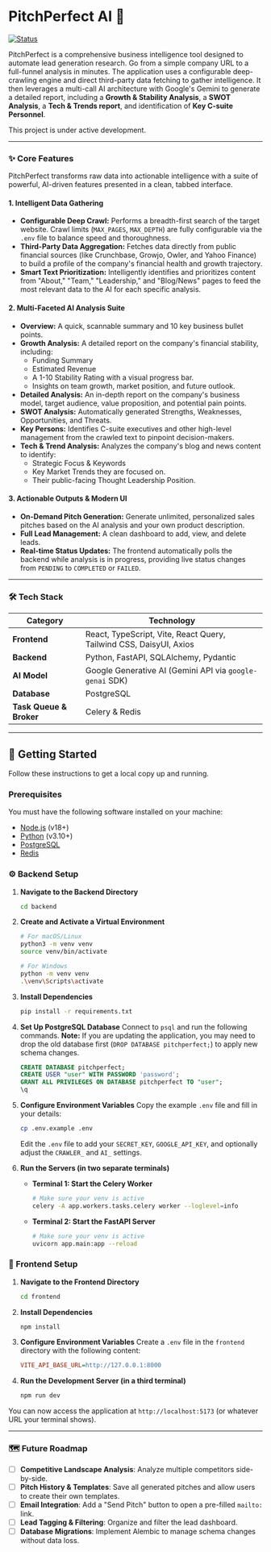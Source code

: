 # PitchPerfect AI 🚀

[![Status](https://img.shields.io/badge/status-beta-blue)](https://github.com/charin1/pitch-perfect)


PitchPerfect is a comprehensive business intelligence tool designed to automate lead generation research. Go from a simple company URL to a full-funnel analysis in minutes. The application uses a configurable deep-crawling engine and direct third-party data fetching to gather intelligence. It then leverages a multi-call AI architecture with Google's Gemini to generate a detailed report, including a **Growth & Stability Analysis**, a **SWOT Analysis**, a **Tech & Trends report**, and identification of **Key C-suite Personnel**.

This project is under active development.

---

### ✨ Core Features

PitchPerfect transforms raw data into actionable intelligence with a suite of powerful, AI-driven features presented in a clean, tabbed interface.

#### 1. Intelligent Data Gathering
-   **Configurable Deep Crawl:** Performs a breadth-first search of the target website. Crawl limits (`MAX_PAGES`, `MAX_DEPTH`) are fully configurable via the `.env` file to balance speed and thoroughness.
-   **Third-Party Data Aggregation:** Fetches data directly from public financial sources (like Crunchbase, Growjo, Owler, and Yahoo Finance) to build a profile of the company's financial health and growth trajectory.
-   **Smart Text Prioritization:** Intelligently identifies and prioritizes content from "About," "Team," "Leadership," and "Blog/News" pages to feed the most relevant data to the AI for each specific analysis.

#### 2. Multi-Faceted AI Analysis Suite
-   **Overview:** A quick, scannable summary and 10 key business bullet points.
-   **Growth Analysis:** A detailed report on the company's financial stability, including:
    -   Funding Summary
    -   Estimated Revenue
    -   A 1-10 Stability Rating with a visual progress bar.
    -   Insights on team growth, market position, and future outlook.
-   **Detailed Analysis:** An in-depth report on the company's business model, target audience, value proposition, and potential pain points.
-   **SWOT Analysis:** Automatically generated Strengths, Weaknesses, Opportunities, and Threats.
-   **Key Persons:** Identifies C-suite executives and other high-level management from the crawled text to pinpoint decision-makers.
-   **Tech & Trend Analysis:** Analyzes the company's blog and news content to identify:
    -   Strategic Focus & Keywords
    -   Key Market Trends they are focused on.
    -   Their public-facing Thought Leadership Position.

#### 3. Actionable Outputs & Modern UI
-   **On-Demand Pitch Generation:** Generate unlimited, personalized sales pitches based on the AI analysis and your own product description.
-   **Full Lead Management:** A clean dashboard to add, view, and delete leads.
-   **Real-time Status Updates:** The frontend automatically polls the backend while analysis is in progress, providing live status changes from `PENDING` to `COMPLETED` or `FAILED`.

---

### 🛠️ Tech Stack

| Category                | Technology                                                              |
| ----------------------- | ----------------------------------------------------------------------- |
| **Frontend**            | React, TypeScript, Vite, React Query, Tailwind CSS, DaisyUI, Axios      |
| **Backend**             | Python, FastAPI, SQLAlchemy, Pydantic                                   |
| **AI Model**            | Google Generative AI (Gemini API via `google-genai` SDK)                |
| **Database**            | PostgreSQL                                                              |
| **Task Queue & Broker** | Celery & Redis                                                          |

---

## 🏁 Getting Started

Follow these instructions to get a local copy up and running.

### Prerequisites

You must have the following software installed on your machine:
-   [Node.js](https://nodejs.org/) (v18+)
-   [Python](https://www.python.org/) (v3.10+)
-   [PostgreSQL](https://www.postgresql.org/download/)
-   [Redis](https://redis.io/docs/getting-started/installation/)

### ⚙️ Backend Setup

1.  **Navigate to the Backend Directory**
    ```bash
    cd backend
    ```

2.  **Create and Activate a Virtual Environment**
    ```bash
    # For macOS/Linux
    python3 -m venv venv
    source venv/bin/activate

    # For Windows
    python -m venv venv
    .\venv\Scripts\activate
    ```

3.  **Install Dependencies**
    ```bash
    pip install -r requirements.txt
    ```

4.  **Set Up PostgreSQL Database**
    Connect to `psql` and run the following commands. **Note:** If you are updating the application, you may need to drop the old database first (`DROP DATABASE pitchperfect;`) to apply new schema changes.
    ```sql
    CREATE DATABASE pitchperfect;
    CREATE USER "user" WITH PASSWORD 'password';
    GRANT ALL PRIVILEGES ON DATABASE pitchperfect TO "user";
    \q
    ```

5.  **Configure Environment Variables**
    Copy the example `.env` file and fill in your details:
    ```bash
    cp .env.example .env
    ```
    Edit the `.env` file to add your `SECRET_KEY`, `GOOGLE_API_KEY`, and optionally adjust the `CRAWLER_` and `AI_` settings.

6.  **Run the Servers (in two separate terminals)**
    -   **Terminal 1: Start the Celery Worker**
        ```bash
        # Make sure your venv is active
        celery -A app.workers.tasks.celery worker --loglevel=info
        ```
    -   **Terminal 2: Start the FastAPI Server**
        ```bash
        # Make sure your venv is active
        uvicorn app.main:app --reload
        ```

### 🎨 Frontend Setup

1.  **Navigate to the Frontend Directory**
    ```bash
    cd frontend
    ```

2.  **Install Dependencies**
    ```bash
    npm install
    ```

3.  **Configure Environment Variables**
    Create a `.env` file in the `frontend` directory with the following content:
    ```ini
    VITE_API_BASE_URL=http://127.0.0.1:8000
    ```

4.  **Run the Development Server (in a third terminal)**
    ```bash
    npm run dev
    ```

You can now access the application at `http://localhost:5173` (or whatever URL your terminal shows).

---

### 🗺️ Future Roadmap

-   [ ] **Competitive Landscape Analysis**: Analyze multiple competitors side-by-side.
-   [ ] **Pitch History & Templates**: Save all generated pitches and allow users to create their own templates.
-   [ ] **Email Integration**: Add a "Send Pitch" button to open a pre-filled `mailto:` link.
-   [ ] **Lead Tagging & Filtering**: Organize and filter the lead dashboard.
-   [ ] **Database Migrations**: Implement Alembic to manage schema changes without data loss.